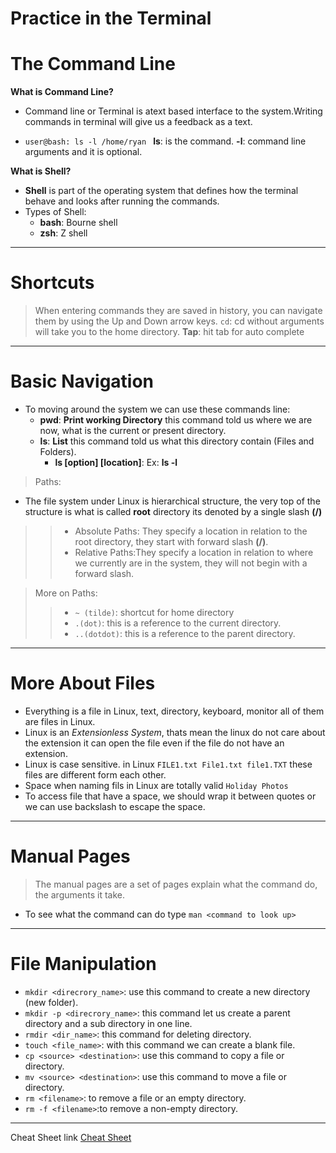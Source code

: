 # Practice in the Terminal

# The Command Line

**What is Command Line?**
- Command line or Terminal is atext based interface to the system.Writing commands in terminal will give us a feedback as a text.

- ```user@bash: ls -l /home/ryan ```
  __ls__: is the command.
  __-l__: command line arguments and it is optional.

**What is Shell?**
- __Shell__ is part of the operating system that defines how the terminal behave and looks after running the commands.
- Types of Shell:
  - __bash__: Bourne shell
  - __zsh__: Z shell

---

# Shortcuts 
> When entering commands they are saved in history, you can navigate them by using the Up and Down arrow keys.
> ```cd```: cd without arguments will take you to the home directory.
> **Tap**: hit tab for auto complete


---

# Basic Navigation

- To moving around the system we can use these commands line:
  - __pwd__: **Print working Directory** this command told us where we are now, what is the current or present directory.
  - __ls__: **List** this command told us what this directory contain (Files and Folders).
    - **ls  [option] [location]**: Ex: __ls -l__

> Paths:
  - The file system under Linux is hierarchical structure, the very top of the structure is what is called **root** directory its denoted by a single slash **(/)**
>> * Absolute Paths: They specify a location in relation to the root directory, they start with forward slash **(/)**.
>> * Relative Paths:They specify a location in relation to where we currently are in the system, they will not begin with a forward slash.

> More on Paths:
>> - ```~ (tilde)```: shortcut for home directory
>> - ``` .(dot) ```: this is a reference to the current directory.
>> - ``` ..(dotdot) ```: this is a reference to the parent directory.

---

# More About Files

  * Everything is a file in Linux, text, directory, keyboard, monitor all of them are files in Linux.
  * Linux is an *Extensionless System*, thats mean the linux do not care about the extension it can open the file even if the file do not have an extension.
  *  Linux is case sensitive. in Linux ```FILE1.txt File1.txt file1.TXT``` these files are different form each other.
  *  Space when naming fils in Linux are totally valid ```Holiday Photos```
  *  To access file that have a space, we should wrap it between quotes or we can use backslash to escape the space.

---

# Manual Pages

> The manual pages are a set of pages explain what the command do, the arguments it take.

  * To see what the command can do type ```man <command to look up>```


---

# File Manipulation

  * ```mkdir <direcrory_name>```:  use this command to create a new directory (new folder).
  * ```mkdir -p <direcrory_name>```: this command let us create a parent directory and a sub directory in one line.
  * ```rmdir <dir_name>```: this command for deleting directory.
  * ```touch <file_name>```: with this command we can create a blank file.
  * ```cp <source> <destination>```: use this command to copy a file or directory.
  * ```mv <source> <destination>```: use this command to move a file or directory.
  * ```rm <filename>```: to remove a file or an empty directory.
  * ```rm -f <filename>```:to remove a non-empty directory. 

---


Cheat Sheet link [Cheat Sheet](https://ryanstutorials.net/linuxtutorial/cheatsheetvi.php)

